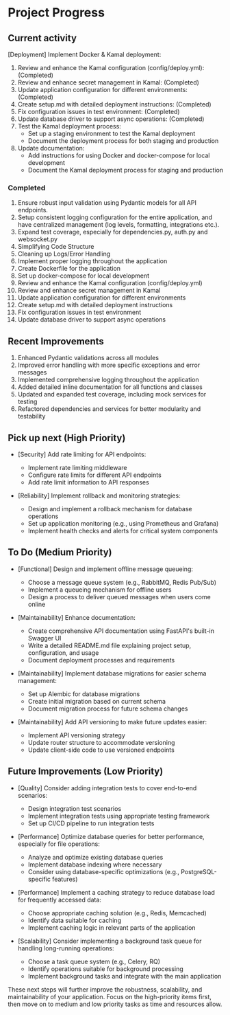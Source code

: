 # Project Progress

## Current activity

[Deployment] Implement Docker & Kamal deployment:

1. Review and enhance the Kamal configuration (config/deploy.yml): (Completed)
2. Review and enhance secret management in Kamal: (Completed)
3. Update application configuration for different environments: (Completed)
4. Create setup.md with detailed deployment instructions: (Completed)
5. Fix configuration issues in test environment: (Completed)
6. Update database driver to support async operations: (Completed)
7. Test the Kamal deployment process:
   - Set up a staging environment to test the Kamal deployment
   - Document the deployment process for both staging and production
8. Update documentation:
   - Add instructions for using Docker and docker-compose for local development
   - Document the Kamal deployment process for staging and production

### Completed

1. Ensure robust input validation using Pydantic models for all API endpoints.
2. Setup consistent logging configuration for the entire application, and have centralized management (log levels, formatting, integrations etc.).
3. Expand test coverage, especially for dependencies.py, auth.py and websocket.py
4. Simplifying Code Structure
5. Cleaning up Logs/Error Handling
6. Implement proper logging throughout the application
7. Create Dockerfile for the application
8. Set up docker-compose for local development
9. Review and enhance the Kamal configuration (config/deploy.yml)
10. Review and enhance secret management in Kamal
11. Update application configuration for different environments
12. Create setup.md with detailed deployment instructions
13. Fix configuration issues in test environment
14. Update database driver to support async operations

## Recent Improvements

1. Enhanced Pydantic validations across all modules
2. Improved error handling with more specific exceptions and error messages
3. Implemented comprehensive logging throughout the application
4. Added detailed inline documentation for all functions and classes
5. Updated and expanded test coverage, including mock services for testing
6. Refactored dependencies and services for better modularity and testability

## Pick up next (High Priority)

- [Security] Add rate limiting for API endpoints:
  - Implement rate limiting middleware
  - Configure rate limits for different API endpoints
  - Add rate limit information to API responses

- [Reliability] Implement rollback and monitoring strategies:
  - Design and implement a rollback mechanism for database operations
  - Set up application monitoring (e.g., using Prometheus and Grafana)
  - Implement health checks and alerts for critical system components

## To Do (Medium Priority)

- [Functional] Design and implement offline message queueing:
  - Choose a message queue system (e.g., RabbitMQ, Redis Pub/Sub)
  - Implement a queueing mechanism for offline users
  - Design a process to deliver queued messages when users come online

- [Maintainability] Enhance documentation:
  - Create comprehensive API documentation using FastAPI's built-in Swagger UI
  - Write a detailed README.md file explaining project setup, configuration, and usage
  - Document deployment processes and requirements

- [Maintainability] Implement database migrations for easier schema management:
  - Set up Alembic for database migrations
  - Create initial migration based on current schema
  - Document migration process for future schema changes

- [Maintainability] Add API versioning to make future updates easier:
  - Implement API versioning strategy
  - Update router structure to accommodate versioning
  - Update client-side code to use versioned endpoints

## Future Improvements (Low Priority)

- [Quality] Consider adding integration tests to cover end-to-end scenarios:
  - Design integration test scenarios
  - Implement integration tests using appropriate testing framework
  - Set up CI/CD pipeline to run integration tests

- [Performance] Optimize database queries for better performance, especially for file operations:
  - Analyze and optimize existing database queries
  - Implement database indexing where necessary
  - Consider using database-specific optimizations (e.g., PostgreSQL-specific features)

- [Performance] Implement a caching strategy to reduce database load for frequently accessed data:
  - Choose appropriate caching solution (e.g., Redis, Memcached)
  - Identify data suitable for caching
  - Implement caching logic in relevant parts of the application

- [Scalability] Consider implementing a background task queue for handling long-running operations:
  - Choose a task queue system (e.g., Celery, RQ)
  - Identify operations suitable for background processing
  - Implement background tasks and integrate with the main application

These next steps will further improve the robustness, scalability, and maintainability of your application. Focus on the high-priority items first, then move on to medium and low priority tasks as time and resources allow.
